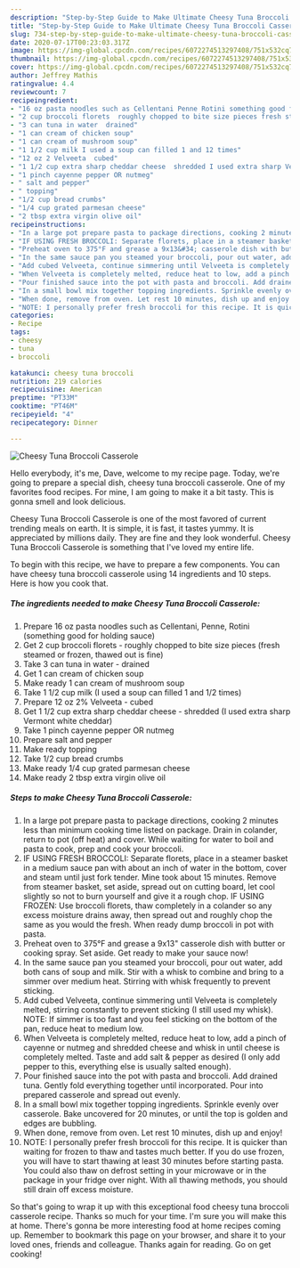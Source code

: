 ```yaml
---
description: "Step-by-Step Guide to Make Ultimate Cheesy Tuna Broccoli Casserole"
title: "Step-by-Step Guide to Make Ultimate Cheesy Tuna Broccoli Casserole"
slug: 734-step-by-step-guide-to-make-ultimate-cheesy-tuna-broccoli-casserole
date: 2020-07-17T00:23:03.317Z
image: https://img-global.cpcdn.com/recipes/6072274513297408/751x532cq70/cheesy-tuna-broccoli-casserole-recipe-main-photo.jpg
thumbnail: https://img-global.cpcdn.com/recipes/6072274513297408/751x532cq70/cheesy-tuna-broccoli-casserole-recipe-main-photo.jpg
cover: https://img-global.cpcdn.com/recipes/6072274513297408/751x532cq70/cheesy-tuna-broccoli-casserole-recipe-main-photo.jpg
author: Jeffrey Mathis
ratingvalue: 4.4
reviewcount: 7
recipeingredient:
- "16 oz pasta noodles such as Cellentani Penne Rotini something good for holding sauce"
- "2 cup broccoli florets  roughly chopped to bite size pieces fresh steamed or frozen thawed out is fine"
- "3 can tuna in water  drained"
- "1 can cream of chicken soup"
- "1 can cream of mushroom soup"
- "1 1/2 cup milk I used a soup can filled 1 and 12 times"
- "12 oz 2 Velveeta  cubed"
- "1 1/2 cup extra sharp cheddar cheese  shredded I used extra sharp Vermont white cheddar"
- "1 pinch cayenne pepper OR nutmeg"
- " salt and pepper"
- " topping"
- "1/2 cup bread crumbs"
- "1/4 cup grated parmesan cheese"
- "2 tbsp extra virgin olive oil"
recipeinstructions:
- "In a large pot prepare pasta to package directions, cooking 2 minutes less than minimum cooking time listed on package. Drain in colander, return to pot (off heat) and cover. While waiting for water to boil and pasta to cook, prep and cook your broccoli."
- "IF USING FRESH BROCCOLI: Separate florets, place in a steamer basket in a medium sauce pan with about an inch of water in the bottom, cover and steam until just fork tender. Mine took about 15 minutes. Remove from steamer basket, set aside, spread out on cutting board, let cool slightly so not to burn yourself and give it a rough chop. IF USING FROZEN: Use broccoli florets, thaw completely in a colander so any excess moisture drains away, then spread out and roughly chop the same as you would the fresh. When ready dump broccoli in pot with pasta."
- "Preheat oven to 375°F and grease a 9x13&#34; casserole dish with butter or cooking spray. Set aside. Get ready to make your sauce now!"
- "In the same sauce pan you steamed your broccoli, pour out water, add both cans of soup and milk. Stir with a whisk to combine and bring to a simmer over medium heat. Stirring with whisk frequently to prevent sticking."
- "Add cubed Velveeta, continue simmering until Velveeta is completely melted, stirring constantly to prevent sticking (I still used my whisk). NOTE: If simmer is too fast and you feel sticking on the bottom of the pan, reduce heat to medium low."
- "When Velveeta is completely melted, reduce heat to low, add a pinch of cayenne or nutmeg and shredded cheese and whisk in until cheese is completely melted. Taste and add salt &amp; pepper as desired (I only add pepper to this, everything else is usually salted enough)."
- "Pour finished sauce into the pot with pasta and broccoli. Add drained tuna. Gently fold everything together until incorporated. Pour into prepared casserole and spread out evenly."
- "In a small bowl mix together topping ingredients. Sprinkle evenly over casserole. Bake uncovered for 20 minutes, or until the top is golden and edges are bubbling."
- "When done, remove from oven. Let rest 10 minutes, dish up and enjoy!"
- "NOTE: I personally prefer fresh broccoli for this recipe. It is quicker than waiting for frozen to thaw and tastes much better. If you do use frozen, you will have to start thawing at least 30 minutes before starting pasta. You could also thaw on defrost setting in your microwave or in the package in your fridge over night. With all thawing methods, you should still drain off excess moisture."
categories:
- Recipe
tags:
- cheesy
- tuna
- broccoli

katakunci: cheesy tuna broccoli 
nutrition: 219 calories
recipecuisine: American
preptime: "PT33M"
cooktime: "PT46M"
recipeyield: "4"
recipecategory: Dinner

---
```



![Cheesy Tuna Broccoli Casserole](https://img-global.cpcdn.com/recipes/6072274513297408/751x532cq70/cheesy-tuna-broccoli-casserole-recipe-main-photo.jpg)

Hello everybody, it's me, Dave, welcome to my recipe page. Today, we're going to prepare a special dish, cheesy tuna broccoli casserole. One of my favorites food recipes. For mine, I am going to make it a bit tasty. This is gonna smell and look delicious.

Cheesy Tuna Broccoli Casserole is one of the most favored of current trending meals on earth. It is simple, it is fast, it tastes yummy. It is appreciated by millions daily. They are fine and they look wonderful. Cheesy Tuna Broccoli Casserole is something that I've loved my entire life.




To begin with this recipe, we have to prepare a few components. You can have cheesy tuna broccoli casserole using 14 ingredients and 10 steps. Here is how you cook that.

<!--inarticleads1-->

##### The ingredients needed to make Cheesy Tuna Broccoli Casserole:

1. Prepare 16 oz pasta noodles such as Cellentani, Penne, Rotini (something good for holding sauce)
1. Get 2 cup broccoli florets - roughly chopped to bite size pieces (fresh steamed or frozen, thawed out is fine)
1. Take 3 can tuna in water - drained
1. Get 1 can cream of chicken soup
1. Make ready 1 can cream of mushroom soup
1. Take 1 1/2 cup milk (I used a soup can filled 1 and 1/2 times)
1. Prepare 12 oz 2% Velveeta - cubed
1. Get 1 1/2 cup extra sharp cheddar cheese - shredded (I used extra sharp Vermont white cheddar)
1. Take 1 pinch cayenne pepper OR nutmeg
1. Prepare  salt and pepper
1. Make ready  topping
1. Take 1/2 cup bread crumbs
1. Make ready 1/4 cup grated parmesan cheese
1. Make ready 2 tbsp extra virgin olive oil




<!--inarticleads2-->

##### Steps to make Cheesy Tuna Broccoli Casserole:

1. In a large pot prepare pasta to package directions, cooking 2 minutes less than minimum cooking time listed on package. Drain in colander, return to pot (off heat) and cover. While waiting for water to boil and pasta to cook, prep and cook your broccoli.
1. IF USING FRESH BROCCOLI: Separate florets, place in a steamer basket in a medium sauce pan with about an inch of water in the bottom, cover and steam until just fork tender. Mine took about 15 minutes. Remove from steamer basket, set aside, spread out on cutting board, let cool slightly so not to burn yourself and give it a rough chop. IF USING FROZEN: Use broccoli florets, thaw completely in a colander so any excess moisture drains away, then spread out and roughly chop the same as you would the fresh. When ready dump broccoli in pot with pasta.
1. Preheat oven to 375°F and grease a 9x13&#34; casserole dish with butter or cooking spray. Set aside. Get ready to make your sauce now!
1. In the same sauce pan you steamed your broccoli, pour out water, add both cans of soup and milk. Stir with a whisk to combine and bring to a simmer over medium heat. Stirring with whisk frequently to prevent sticking.
1. Add cubed Velveeta, continue simmering until Velveeta is completely melted, stirring constantly to prevent sticking (I still used my whisk). NOTE: If simmer is too fast and you feel sticking on the bottom of the pan, reduce heat to medium low.
1. When Velveeta is completely melted, reduce heat to low, add a pinch of cayenne or nutmeg and shredded cheese and whisk in until cheese is completely melted. Taste and add salt &amp; pepper as desired (I only add pepper to this, everything else is usually salted enough).
1. Pour finished sauce into the pot with pasta and broccoli. Add drained tuna. Gently fold everything together until incorporated. Pour into prepared casserole and spread out evenly.
1. In a small bowl mix together topping ingredients. Sprinkle evenly over casserole. Bake uncovered for 20 minutes, or until the top is golden and edges are bubbling.
1. When done, remove from oven. Let rest 10 minutes, dish up and enjoy!
1. NOTE: I personally prefer fresh broccoli for this recipe. It is quicker than waiting for frozen to thaw and tastes much better. If you do use frozen, you will have to start thawing at least 30 minutes before starting pasta. You could also thaw on defrost setting in your microwave or in the package in your fridge over night. With all thawing methods, you should still drain off excess moisture.




So that's going to wrap it up with this exceptional food cheesy tuna broccoli casserole recipe. Thanks so much for your time. I'm sure you will make this at home. There's gonna be more interesting food at home recipes coming up. Remember to bookmark this page on your browser, and share it to your loved ones, friends and colleague. Thanks again for reading. Go on get cooking!
